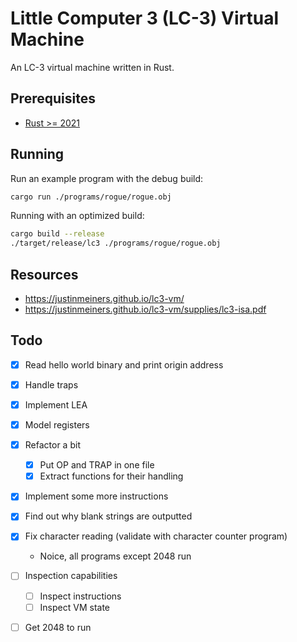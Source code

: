Little Computer 3 (LC-3) Virtual Machine
========================================

An LC-3 virtual machine written in Rust.

Prerequisites
-------------

- [Rust >= 2021](https://www.rust-lang.org/tools/install)

Running
-------

Run an example program with the debug build:

```sh
cargo run ./programs/rogue/rogue.obj
```

Running with an optimized build:

```sh
cargo build --release
./target/release/lc3 ./programs/rogue/rogue.obj
```

Resources
---------

- https://justinmeiners.github.io/lc3-vm/
- https://justinmeiners.github.io/lc3-vm/supplies/lc3-isa.pdf

Todo
----

- [x] Read hello world binary and print origin address
- [x] Handle traps

- [x] Implement LEA
- [x] Model registers

- [x] Refactor a bit 
    - [x] Put OP and TRAP in one file
    - [x] Extract functions for their handling

- [x] Implement some more instructions
- [x] Find out why blank strings are outputted

- [x] Fix character reading (validate with character counter program)
    - Noice, all programs except 2048 run

- [ ] Inspection capabilities
    - [ ] Inspect instructions
    - [ ] Inspect VM state

- [ ] Get 2048 to run
